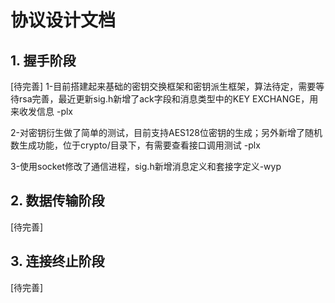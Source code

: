 # 协议设计文档

## 1. 握手阶段
[待完善]
1-目前搭建起来基础的密钥交换框架和密钥派生框架，算法待定，需要等待rsa完善，最近更新sig.h新增了ack字段和消息类型中的KEY EXCHANGE，用来收发信息 -plx

2-对密钥衍生做了简单的测试，目前支持AES128位密钥的生成；另外新增了随机数生成功能，位于crypto/目录下，有需要查看接口调用测试 -plx

3-使用socket修改了通信进程，sig.h新增消息定义和套接字定义-wyp
## 2. 数据传输阶段
[待完善]

## 3. 连接终止阶段
[待完善]
